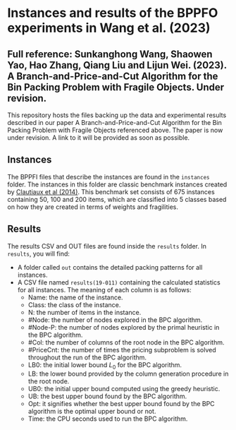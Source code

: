 # Instances and results of the BPPFO experiments in Wang et al. (2023)

## Full reference: Sunkanghong Wang, Shaowen Yao, Hao Zhang, Qiang Liu and Lijun Wei. (2023). A Branch-and-Price-and-Cut Algorithm for the Bin Packing Problem with Fragile Objects. Under revision.

This repository hosts the files backing up the data and experimental results described in our paper A Branch-and-Price-and-Cut Algorithm for the Bin Packing Problem with Fragile Objects referenced above. The paper is now under revision. A link to it will be provided as soon as possible.

## Instances

The BPPFI files that describe the instances are found in the `instances` folder. The instances in this folder are classic benchmark instances created by [Clautiaux et al (2014)](https://doi.org/10.1016/j.dam.2012.04.010). This benchmark set consists of 675 instances containing 50, 100 and 200 items, which are classified into 5 classes based on how they are created in terms of weights and fragilities.

## Results

The results CSV and OUT files are found inside the `results` folder. In ``results``, you will find:

- A folder called ``out`` contains the detailed packing patterns for all instances.
- A CSV file named ``results(19-011)`` containing the calculated statistics for all instances. The meaning of each column is as follows:
  - Name: the name of the instance.
  - Class: the class of the instance.
  - N: the number of items in the instance.
  - #Node: the number of nodes explored in the BPC algorithm.
  - #Node-P: the number of nodes explored by the primal heuristic in the BPC algorithm.
  - #Col: the number of columns of the root node in the BPC algorithm.
  - #PriceCnt: the number of times the pricing subproblem is solved throughout the run of the BPC algorithm.
  - LB0: the initial lower bound $L_0$ for the BPC algorithm.
  - LB: the lower bound provided by the column generation procedure in the root node.
  - UB0: the initial upper bound computed using the greedy heuristic.
  - UB: the best upper bound found by the BPC algorithm.
  - Opt: it signifies whether the best upper bound found by the BPC algorithm is the optimal upper bound or not.
  - Time: the CPU seconds used to run the BPC algorithm.